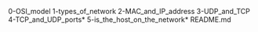 0-OSI_model
1-types_of_network
2-MAC_and_IP_address
3-UDP_and_TCP
4-TCP_and_UDP_ports*
5-is_the_host_on_the_network*
README.md
